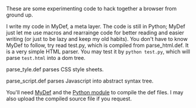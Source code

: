 These are some experimenting code to hack together a browser from ground up. 

I write my code in MyDef, a meta layer. The code is still in Python; MyDef just let me use macros and rearrainge code for better reading and easier writing (or just to be lazy and keep my old habits). You don't have to know MyDef to follow, try read test.py, which is compiled from parse_html.def. It is a very simple HTML parser. You may test it by `python test.py`, which will parse `test.html` into a dom tree. 

parse_tyle.def parses CSS style sheets.

parse_script.def parses Javascript into abstract syntax tree.

You'll need [MyDef](https://github.com/hzhou/MyDef) and the [Python module](https://github.com/hzhou/output_python) to compile the def files. I may also upload the compiled source file if you request.
